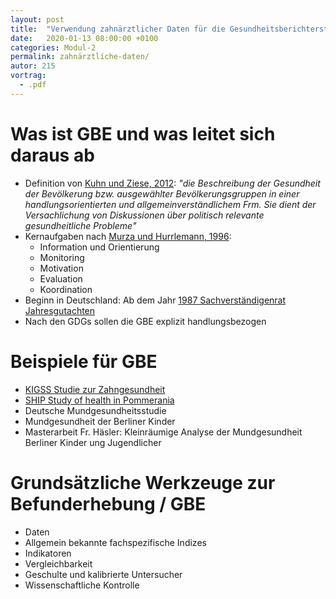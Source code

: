 ```yaml
---
layout: post
title:  "Verwendung zahnärztlicher Daten für die Gesundheitsberichterstattung"
date:   2020-01-13 08:00:00 +0100
categories: Modul-2
permalink: zahnärztliche-daten/
autor: 215
vortrag: 
  - .pdf
---
```


# Was ist GBE und was leitet sich daraus ab
* Definition von [Kuhn und Ziese, 2012](https://www.researchgate.net/publication/259801306_Gesundheitsberichterstattung_und_ihre_Indikatorensysteme): _"die Beschreibung der Gesundheit der Bevölkerung bzw. ausgewählter Bevölkerungsgruppen in einer handlungsorientierten und allgemeinverständlichem Frm. Sie dient der Versachlichung von Diskussionen über politisch relevante gesundheitliche Probleme"_
* Kernaufgaben nach [Murza und Hurrlemann, 1996](https://www.amazon.de/Murza-Hur-Regionale-Gesundheitsberichterstattung-Gesundheitsforschung/dp/377991168X):
  - Information und Orientierung
  - Monitoring
  - Motivation
  - Evaluation
  - Koordination
* Beginn in Deutschland: Ab dem Jahr [1987 Sachverständigenrat Jahresgutachten](https://www.svr-gesundheit.de/index.php?id=109)
* Nach den GDGs sollen die GBE explizit handlungsbezogen


# Beispiele für GBE
* [KIGSS Studie zur Zahngesundheit](http://www.kinderumweltgesundheit.de/index2/pdf/themen/Zahngesundheit/Dok_MG_3.pdf)
* [SHIP Study of health in Pommerania](https://en.wikipedia.org/wiki/Study_of_Health_in_Pomerania)
* Deutsche Mundgesundheitsstudie
* Mundgesundheit der Berliner Kinder
* Masterarbeit Fr. Häsler: Kleinräumige Analyse der Mundgesundheit Berliner Kinder ung Jugendlicher

# Grundsätzliche Werkzeuge zur Befunderhebung / GBE
* Daten
* Allgemein bekannte fachspezifische Indizes
* Indikatoren 
* Vergleichbarkeit
* Geschulte und kalibrierte Untersucher
* Wissenschaftliche Kontrolle

